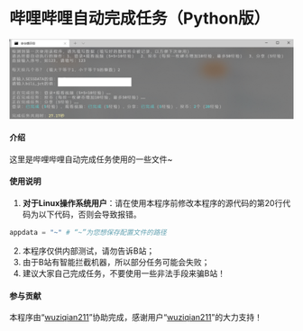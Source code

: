 # 哔哩哔哩自动完成任务（Python版）
![哔哩哔哩自动完成任务（Python版）](index.png)
#### 介绍
这里是哔哩哔哩自动完成任务使用的一些文件~

#### 使用说明
1. **对于Linux操作系统用户**：请在使用本程序前修改本程序的源代码的第20行代码为以下代码，否则会导致报错。
```Python
appdata = "~" # “~”为您想保存配置文件的路径
```
2. 本程序仅供内部测试，请勿告诉B站；
3. 由于B站有智能拦截机器，所以部分任务可能会失败；
4. 建议大家自己完成任务，不要使用一些非法手段来骗B站！

#### 参与贡献
本程序由“[wuziqian211](http://gitee.com/wuziqian211)”协助完成，感谢用户“[wuziqian211](http://gitee.com/wuziqian211)”的大力支持！